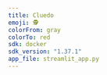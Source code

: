 ```yaml
---
title: Cluedo
emoji: 🕵️
colorFrom: gray
colorTo: red
sdk: docker
sdk_version: "1.37.1"
app_file: streamlit_app.py
---
```

